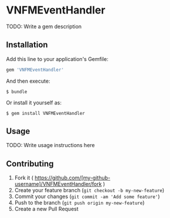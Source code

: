 # VNFMEventHandler

TODO: Write a gem description

## Installation

Add this line to your application's Gemfile:

```ruby
gem 'VNFMEventHandler'
```

And then execute:

    $ bundle

Or install it yourself as:

    $ gem install VNFMEventHandler

## Usage

TODO: Write usage instructions here

## Contributing

1. Fork it ( https://github.com/[my-github-username]/VNFMEventHandler/fork )
2. Create your feature branch (`git checkout -b my-new-feature`)
3. Commit your changes (`git commit -am 'Add some feature'`)
4. Push to the branch (`git push origin my-new-feature`)
5. Create a new Pull Request
